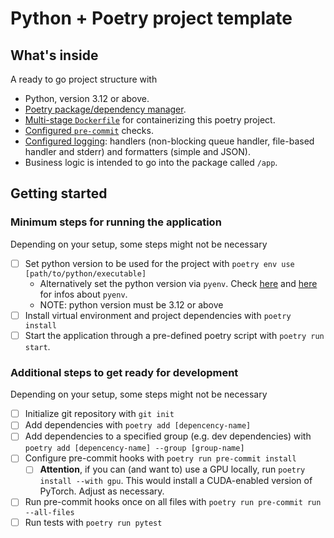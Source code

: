 # Python + Poetry project template

## What's inside

A ready to go project structure with

- Python, version 3.12 or above.
- [Poetry package/dependency manager](https://python-poetry.org/).
- [Multi-stage `Dockerfile`](./Dockerfile) for containerizing this poetry project.
- [Configured `pre-commit`](https://pre-commit.com/) checks.
- [Configured logging](./app/app_logging/setup.py): handlers (non-blocking queue handler, file-based handler and stderr) and formatters (simple and JSON).
- Business logic is intended to go into the package called `/app`.


## Getting started

### Minimum steps for running the application
Depending on your setup, some steps might not be necessary

- [ ] Set python version to be used for the project with `poetry env use [path/to/python/executable]`
    - Alternatively set the python version via `pyenv`. Check [here](https://www.youtube.com/watch?v=3my06DUnApM) and [here](https://medium.com/@adocquin/mastering-python-virtual-environments-with-pyenv-and-pyenv-virtualenv-c4e017c0b173) for infos about `pyenv`.
    - NOTE: python version must be 3.12 or above
- [ ] Install virtual environment and project dependencies with `poetry install`
- [ ] Start the application through a pre-defined poetry script with `poetry run start`.

### Additional steps to get ready for development
Depending on your setup, some steps might not be necessary
- [ ] Initialize git repository with `git init`
- [ ] Add dependencies with `poetry add [depencency-name]`
- [ ] Add dependencies to a specified group (e.g. dev dependencies) with `poetry add [depencency-name] --group [group-name]`
- [ ] Configure pre-commit hooks with `poetry run pre-commit install`
    - [ ] **Attention**, if you can (and want to) use a GPU locally, run `poetry install --with gpu`. This would install a CUDA-enabled version of PyTorch. Adjust as necessary. 
- [ ] Run pre-commit hooks once on all files with `poetry run pre-commit run --all-files`
- [ ] Run tests with `poetry run pytest`
